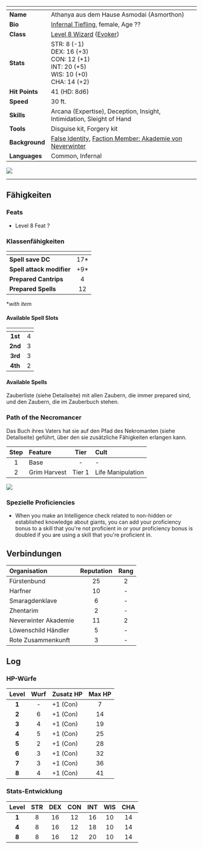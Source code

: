 
| <!-- -->       | <!-- -->                                                                                                                |
| :------------- | :---------------------------------------------------------------------------------------------------------------------- |
| **Name**       | Athanya aus dem Hause Asmodai (Asmorthon)                                                                               |
| **Bio**        | [Infernal Tiefling](https://lolindhir.github.io/PnP/rules/races/tiefling), female, Age ??                                                                     |
| **Class**      | [Level 8 Wizard](https://lolindhir.github.io/PnP/rules/classes/wizard) ([Evoker](https://lolindhir.github.io/PnP/rules/classes/wizard/evoker))                                                                 |
| **Stats**      | STR: 8 (-1)<br>DEX: 16 (+3)<br>CON: 12 (+1)<br>INT: 20 (+5)<br>WIS: 10 (+0)<br>CHA: 14 (+2)                             |
| **Hit Points** | 41 (HD: 8d6)                                                                                                 |
| **Speed**      | 30 ft.                                                                                                                  |
| **Skills**     | Arcana (Expertise), Deception, Insight, Intimidation, Sleight of Hand                                                   |
| **Tools**      | Disguise kit, Forgery kit                                                                                               |
| **Background** | [False Identity](https://lolindhir.github.io/PnP/rules/creation/character_creation/backgrounds/backgrounds_features), [Faction Member: Akademie von Neverwinter](https://lolindhir.github.io/PnP/rules/creation/character_creation/backgrounds/backgrounds_connections) |
| **Languages**  | Common, Infernal                                                                                                        |

<img src="assets/campaigns/Starter/PCs/Athanya.png" class="image">

___


## Fähigkeiten

### Feats
- Level 8 Feat ?

### Klassenfähigkeiten

| <!-- -->                  | <!-- --> |
| :------------------------ | :------: |
| **Spell save DC**         | 17*      |
| **Spell attack modifier** | +9*      |
| **Prepared Cantrips**     | 4        |
| **Prepared Spells**       | 12       |

**with item*

#### Available Spell Slots

| <!-- --> | <!-- --> |
| :------: | :------: |
| **1st**  |    4     |
| **2nd**  |    3     |
| **3rd**  |    3     |
| **4th**  |    2     |

#### Available Spells
Zauberliste (siehe Detailseite) mit allen Zaubern, die immer prepared sind, und den Zaubern, die im Zauberbuch stehen.


### Path of the Necromancer

Das Buch ihres Vaters hat sie auf den Pfad des Nekromanten (siehe Detailseite) geführt, über den sie zusätzliche Fähigkeiten erlangen kann.

| Step | Feature      |  Tier  | Cult              |
| :--: | :----------- | :----: | :---------------- |
|  1   | Base         |   -    | -                 |
|  2   | Grim Harvest | Tier 1 | Life Manipulation |

<img src="assets/campaigns/Starter/PCs/PathOfNecromancer_Athanya.png" class="image">


### Spezielle Proficiencies
- When you make an Intelligence check related to non-hidden or established knowledge about giants, you can add your proficiency bonus to a skill that you're not proficient in or your proficiency bonus is doubled if you are using a skill that you're proficient in.




## Verbindungen

| Organisation         | Reputation | Rang |
| :------------------- | :--------: | :--: |
| Fürstenbund          |     25     |  2   |
| Harfner              |     10     |  -   |
| Smaragdenklave       |     6      |  -   |
| Zhentarim            |     2      |  -   |
| Neverwinter Akademie |     11     |  2   |
| Löwenschild Händler  |     5      |  -   |
| Rote Zusammenkunft   |     3      |  -   |



## Log

### HP-Würfe
| Level | Wurf | Zusatz HP | Max HP |
| :---: | :--: | :-------- | :----: |
| **1** |  -   | +1 (Con)  |   7    |
| **2** |  6   | +1 (Con)  |   14   |
| **3** |  4   | +1 (Con)  |   19   |
| **4** |  5   | +1 (Con)  |   25   |
| **5** |  2   | +1 (Con)  |   28   |
| **6** |  3   | +1 (Con)  |   32   |
| **7** |  3   | +1 (Con)  |   36   |
| **8** |  4   | +1 (Con)  |   41   |

### Stats-Entwicklung
| Level | STR | DEX | CON | INT | WIS | CHA |
| :---: | :-: | :-: | :-: | :-: | :-: | :-: |
| **1** |  8  | 16  | 12  | 16  | 10  | 14  |
| **4** |  8  | 16  | 12  | 18  | 10  | 14  |
| **8** |  8  | 16  | 12  | 20  | 10  | 14  |




